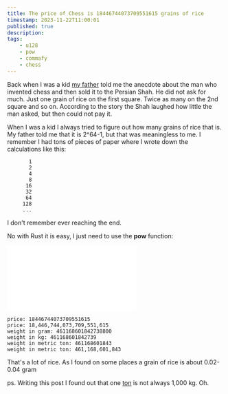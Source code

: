 ```yaml
---
title: The price of Chess is 18446744073709551615 grains of rice
timestamp: 2023-11-22T11:00:01
published: true
description:
tags:
    - u128
    - pow
    - commafy
    - chess
---
```


Back when I was a kid [my father](https://en.wikipedia.org/wiki/L%C3%A1szl%C3%B3_Szab%C3%B3_(chess_player)) told me the anecdote
about the man who invented chess and then sold it to the Persian Shah. He did not ask for much. Just one grain of rice on the first
square. Twice as many on the 2nd square and so on. According to the story the Shah laughed how little the man asked, but then could
not pay it.

When I was a kid I always tried to figure out how many grains of rice that is. My father told me that it is 2^64-1, but that was meaningless to
me. I remember I had tons of pieces of paper where I wrote down the calculations like this:

```
       1
       2
       4
       8
      16
      32
      64
     128
     ...
```

I don't remember ever reaching the end.

No with Rust it is easy, I just need to use the **pow** function:

![](examples/price-of-chess/src/main.rs)

```
price: 18446744073709551615
price: 18,446,744,073,709,551,615
weight in gram: 461168601842738800
weight in kg: 461168601842739
weight in metric ton: 461168601843
weight in metric ton: 461,168,601,843
```

That's a lot of rice. As I found on some places a grain of rice is about 0.02-0.04 gram

ps. Writing this post I found out that one [ton](https://en.wikipedia.org/wiki/Ton) is not always 1,000 kg. Oh.


